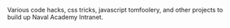 Various code hacks, css tricks, javascript tomfoolery, and other projects to build up Naval Academy Intranet.